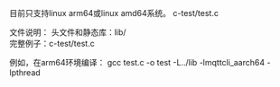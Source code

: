 目前只支持linux arm64或linux amd64系统。 c-test/test.c

文件说明：
头文件和静态库：lib/ <br>
完整例子：c-test/test.c

例如，在arm64环境编译：
gcc test.c -o test -L../lib -lmqttcli_aarch64 -lpthread
